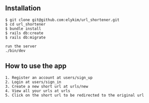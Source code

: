 
Installation
------------
```
$ git clone git@github.com:elykim/url_shortener.git
$ cd url_shortener
$ bundle install
$ rails db:create
$ rails db:migrate

run the server
./bin/dev
```

How to use the app
------------------
```
1. Register an account at users/sign_up
2. Login at users/sign_in
3. Create a new short url at urls/new
4. View all your urls at urls
5. Click on the short url to be redirected to the original url
```




